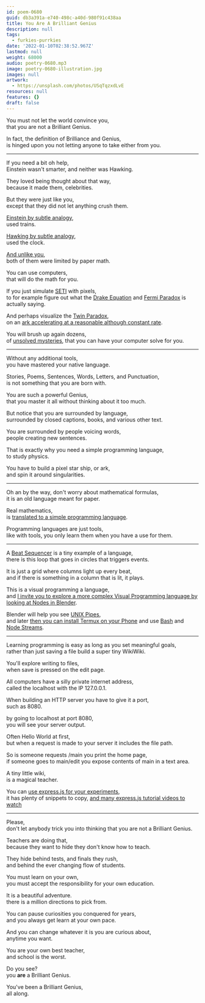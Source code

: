 ```yaml
---
id: poem-0680
guid: db3a391a-e740-498c-a40d-980f91c438aa
title: You Are A Brilliant Genius
description: null
tags:
  - furkies-purrkies
date: '2022-01-10T02:38:52.967Z'
lastmod: null
weight: 68000
audio: poetry-0680.mp3
image: poetry-0680-illustration.jpg
images: null
artwork:
  - https://unsplash.com/photos/USqTqzxdLvE
resources: null
features: {}
draft: false
---
```


You must not let the world convince you,\
that you are not a Brilliant Genius.

In fact, the definition of Brilliance and Genius,\
is hinged upon you not letting anyone to take either from you.

---

If you need a bit oh help,\
Einstein wasn't smarter, and neither was Hawking.

They loved being thought about that way,\
because it made them, celebrities.

But they were just like you,\
except that they did not let anything crush them.

[Einstein by subtle analogy](https://www.youtube.com/watch?v=w3ebQK7evbw),\
used trains.

[Hawking by subtle analogy](https://www.youtube.com/watch?v=OoUVSHDbAeM),\
used the clock.

[And unlike you](https://www.youtube.com/watch?v=70MQ-FugwbI\&list=PLRqwX-V7Uu6ZV4yEcW3uDwOgGXKUUsPOM),\
both of them were limited by paper math.

You can use computers,\
that will do the math for you.

If you just simulate [SETI](https://www.youtube.com/watch?v=UVlUy77d-MU) with pixels,\
to for example figure out what the [Drake Equation](https://www.youtube.com/watch?v=2s1qTUqOv88) and [Fermi Paradox](https://www.youtube.com/watch?v=sNhhvQGsMEc) is actually saying.

And perhaps visualize the [Twin Paradox](https://www.youtube.com/watch?v=nRuVGOm7560),\
on an [ark accelerating at a reasonable although constant rate](https://www.youtube.com/watch?v=dB91TJHa-NY).

You will brush up again dozens,\
of [unsolved mysteries](https://www.youtube.com/watch?v=v4JXjYCgQK4), that you can have your computer solve for you.

---

Without any additional tools,\
you have mastered your native language.

Stories, Poems, Sentences, Words, Letters, and Punctuation,\
is not something that you are born with.

You are such a powerful Genius,\
that you master it all without thinking about it too much.

But notice that you are surrounded by language,\
surrounded by closed captions, books, and various other text.

You are surrounded by people voicing words,\
people creating new sentences.

That is exactly why you need a simple programming language,\
to study physics.

You have to build a pixel star ship, or ark,\
and spin it around singularities.

---

Oh an by the way, don't worry about mathematical formulas,\
it is an old language meant for paper.

Real mathematics,\
is [translated to a simple programming language](https://github.com/Jam3/math-as-code).

Programming languages are just tools,\
like with tools, you only learn them when you have a use for them.

---

A [Beat Sequencer](https://www.youtube.com/watch?v=YzYA1i9SZ8A) is a tiny example of a language,\
there is this loop that goes in circles that triggers events.

It is just a grid where columns light up every beat,\
and if there is something in a column that is lit, it plays.

This is a visual programming a language,\
and [I invite you to explore a more complex Visual Programming language by looking at Nodes in Blender](https://www.youtube.com/watch?v=52UYqe3zdxQ).

Blender will help you see [UNIX Pipes](https://www.youtube.com/watch?v=bKzonnwoR2I),\
and later [then you can install Termux on your Phone](https://www.youtube.com/watch?v=3I1LmWhY9Ig) and use [Bash](https://www.youtube.com/watch?v=v-F3YLd6oMw) and [Node Streams](https://www.youtube.com/watch?v=GlybFFMXXmQ).

---

Learning programming is easy as long as you set meaningful goals,\
rather than just saving a file build a super tiny WikiWiki.

You'll explore writing to files,\
when save is pressed on the edit page.

All computers have a silly private internet address,\
called the localhost with the IP 127.0.0.1.

When building an HTTP server you have to give it a port,\
such as 8080.

by going to localhost at port 8080,\
you will see your server output.

Often Hello World at first,\
but when a request is made to your server it includes the file path.

So is someone requests /main you print the home page,\
if someone goes to main/edit you expose contents of main in a text area.

A tiny little wiki,\
is a magical teacher.

You can [use express.js for your experiments](https://expressjs.com/),\
it has plenty of snippets to copy, [and many express.js tutorial videos to watch](https://www.youtube.com/results?search_query=express.js+tutorial)

---

Please,\
don't let anybody trick you into thinking that you are not a Brilliant Genius.

Teachers are doing that,\
because they want to hide they don't know how to teach.

They hide behind tests, and finals they rush,\
and behind the ever changing flow of students.

You must learn on your own,\
you must accept the responsibility for your own education.

It is a beautiful adventure.\
there is a million directions to pick from.

You can pause curiosities you conquered for years,\
and you always get learn at your own pace.

And you can change whatever it is you are curious about,\
anytime you want.

You are your own best teacher,\
and school is the worst.

Do you see?\
you **are** a Brilliant Genius.

You've been a Brilliant Genius,\
all along.
